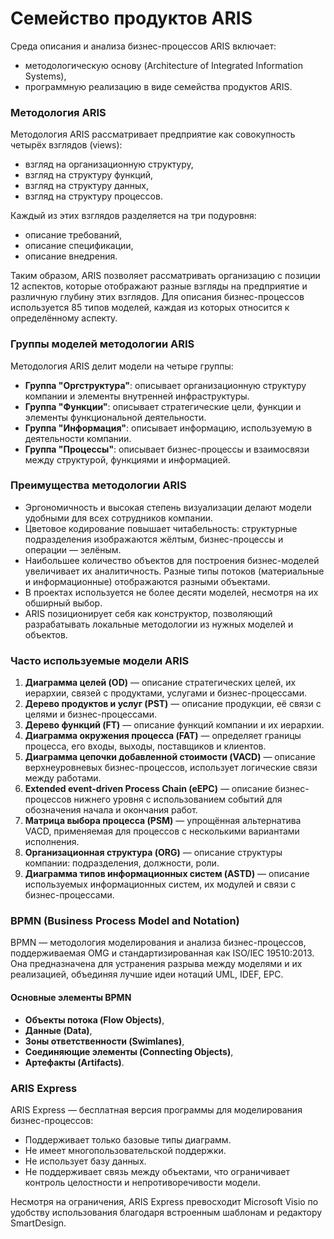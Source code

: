 # Семейство продуктов ARIS

Среда описания и анализа бизнес-процессов ARIS включает:

- методологическую основу (Architecture of Integrated Information Systems),
- программную реализацию в виде семейства продуктов ARIS.

### Методология ARIS

Методология ARIS рассматривает предприятие как совокупность четырёх взглядов (views):

- взгляд на организационную структуру,
- взгляд на структуру функций,
- взгляд на структуру данных,
- взгляд на структуру процессов.

Каждый из этих взглядов разделяется на три подуровня:

- описание требований,
- описание спецификации,
- описание внедрения.

Таким образом, ARIS позволяет рассматривать организацию с позиции 12 аспектов, которые отображают разные взгляды на предприятие и различную глубину этих взглядов. Для описания бизнес-процессов используется 85 типов моделей, каждая из которых относится к определённому аспекту.

### Группы моделей методологии ARIS

Методология ARIS делит модели на четыре группы:

- **Группа "Оргструктура"**: описывает организационную структуру компании и элементы внутренней инфраструктуры.
- **Группа "Функции"**: описывает стратегические цели, функции и элементы функциональной деятельности.
- **Группа "Информация"**: описывает информацию, используемую в деятельности компании.
- **Группа "Процессы"**: описывает бизнес-процессы и взаимосвязи между структурой, функциями и информацией.

### Преимущества методологии ARIS

- Эргономичность и высокая степень визуализации делают модели удобными для всех сотрудников компании.
- Цветовое кодирование повышает читабельность: структурные подразделения изображаются жёлтым, бизнес-процессы и операции — зелёным.
- Наибольшее количество объектов для построения бизнес-моделей увеличивает их аналитичность. Разные типы потоков (материальные и информационные) отображаются разными объектами.
- В проектах используется не более десяти моделей, несмотря на их обширный выбор.
- ARIS позиционирует себя как конструктор, позволяющий разрабатывать локальные методологии из нужных моделей и объектов.

### Часто используемые модели ARIS

1. **Диаграмма целей (OD)** — описание стратегических целей, их иерархии, связей с продуктами, услугами и бизнес-процессами.
2. **Дерево продуктов и услуг (PST)** — описание продукции, её связи с целями и бизнес-процессами.
3. **Дерево функций (FT)** — описание функций компании и их иерархии.
4. **Диаграмма окружения процесса (FAT)** — определяет границы процесса, его входы, выходы, поставщиков и клиентов.
5. **Диаграмма цепочки добавленной стоимости (VACD)** — описание верхнеуровневых бизнес-процессов, использует логические связи между работами.
6. **Extended event-driven Process Chain (eEPC)** — описание бизнес-процессов нижнего уровня с использованием событий для обозначения начала и окончания работ.
7. **Матрица выбора процесса (PSM)** — упрощённая альтернатива VACD, применяемая для процессов с несколькими вариантами исполнения.
8. **Организационная структура (ORG)** — описание структуры компании: подразделения, должности, роли.
9. **Диаграмма типов информационных систем (ASTD)** — описание используемых информационных систем, их модулей и связи с бизнес-процессами.

### BPMN (Business Process Model and Notation)

BPMN — методология моделирования и анализа бизнес-процессов, поддерживаемая OMG и стандартизированная как ISO/IEC 19510:2013. Она предназначена для устранения разрыва между моделями и их реализацией, объединяя лучшие идеи нотаций UML, IDEF, EPC.

#### Основные элементы BPMN

- **Объекты потока (Flow Objects)**,
- **Данные (Data)**,
- **Зоны ответственности (Swimlanes)**,
- **Соединяющие элементы (Connecting Objects)**,
- **Артефакты (Artifacts)**.

### ARIS Express

ARIS Express — бесплатная версия программы для моделирования бизнес-процессов:

- Поддерживает только базовые типы диаграмм.
- Не имеет многопользовательской поддержки.
- Не использует базу данных.
- Не поддерживает связь между объектами, что ограничивает контроль целостности и непротиворечивости модели.

Несмотря на ограничения, ARIS Express превосходит Microsoft Visio по удобству использования благодаря встроенным шаблонам и редактору SmartDesign.